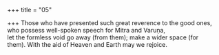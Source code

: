 +++
title = "05"

+++
Those who have presented such great reverence to the good ones, who  possess well-spoken speech for Mitra and Varuṇa,  
let the formless void go away (from them); make a wider space (for  
them). With the aid of Heaven and Earth may we rejoice.  